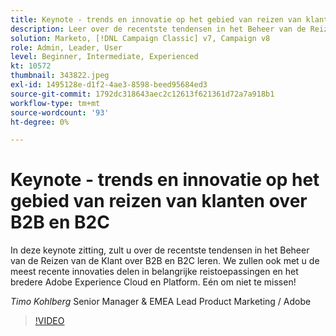 ```yaml
---
title: Keynote - trends en innovatie op het gebied van reizen van klanten over B2B en B2C
description: Leer over de recentste tendensen in het Beheer van de Reizen van de Klant over B2B en B2C
solution: Marketo, [!DNL Campaign Classic] v7, Campaign v8
role: Admin, Leader, User
level: Beginner, Intermediate, Experienced
kt: 10572
thumbnail: 343822.jpeg
exl-id: 1495128e-d1f2-4ae3-8598-beed95684ed3
source-git-commit: 1792dc318643aec2c12613f621361d72a7a918b1
workflow-type: tm+mt
source-wordcount: '93'
ht-degree: 0%

---
```


# Keynote - trends en innovatie op het gebied van reizen van klanten over B2B en B2C

In deze keynote zitting, zult u over de recentste tendensen in het Beheer van de Reizen van de Klant over B2B en B2C leren. We zullen ook met u de meest recente innovaties delen in belangrijke reistoepassingen en het bredere Adobe Experience Cloud en Platform. Eén om niet te missen!

*Timo Kohlberg* Senior Manager &amp; EMEA Lead Product Marketing / Adobe

>[!VIDEO](https://video.tv.adobe.com/v/343822/?quality=12&learn=on)
